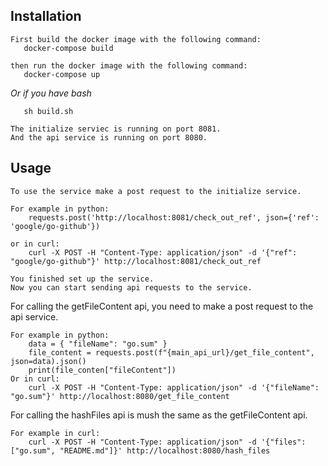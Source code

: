 ## Installation ##
```
First build the docker image with the following command:
   docker-compose build

then run the docker image with the following command:
   docker-compose up
```

*Or if you have bash*

```
   sh build.sh
```

```
The initialize serviec is running on port 8081.
And the api service is running on port 8080.
```

## Usage ##
```
To use the service make a post request to the initialize service.

For example in python:
    requests.post('http://localhost:8081/check_out_ref', json={'ref': 'google/go-github'})

or in curl:
    curl -X POST -H "Content-Type: application/json" -d '{"ref": "google/go-github"}' http://localhost:8081/check_out_ref
```



```
You finished set up the service.
Now you can start sending api requests to the service.
``` 

For calling the getFileContent api, you need to make a post request to the api service.

```
For example in python:
    data = { "fileName": "go.sum" }
    file_content = requests.post(f"{main_api_url}/get_file_content", json=data).json()  
    print(file_conten["fileContent"])
Or in curl:
    curl -X POST -H "Content-Type: application/json" -d '{"fileName": "go.sum"}' http://localhost:8080/get_file_content
``` 

For calling the hashFiles api is mush the same as the getFileContent api.

```
For example in curl:
    curl -X POST -H "Content-Type: application/json" -d '{"files": ["go.sum", "README.md"]}' http://localhost:8080/hash_files
```

